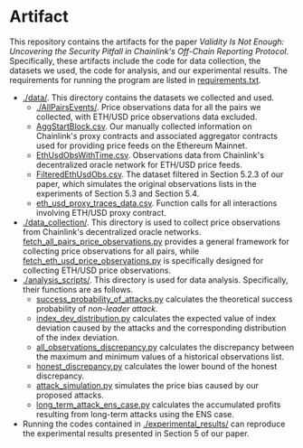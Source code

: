 # Artifact
This repository contains the artifacts for the paper _Validity Is Not Enough: Uncovering the Security Pitfall in Chainlink's Off-Chain Reporting Protocol_. Specifically, these artifacts include the code for data collection, the datasets we used, the code for analysis, and our experimental results. The requirements for running the program are listed in [requirements.txt](https://github.com/SecurityDON/Artifact/blob/main/requirements.txt).
- [./data/](https://github.com/SecurityDON/Artifact/tree/main/data). This directory contains the datasets we collected and used.
  - [./AllPairsEvents/](https://github.com/SecurityDON/Artifact/tree/main/data/AllPairsEvents). Price observations data for all the pairs we collected, with ETH/USD price observations data excluded.
  - [AggStartBlock.csv](https://github.com/SecurityDON/Artifact/blob/main/data/AggStartBlock.csv). Our manually collected information on Chainlink's proxy contracts and associated aggregator contracts used for providing price feeds on the Ethereum Mainnet.
  - [EthUsdObsWithTime.csv](https://github.com/SecurityDON/Artifact/blob/main/data/EthUsdObsWithTime.csv). Observations data from Chainlink's decentralized oracle network for ETH/USD price feeds.
  - [FilteredEthUsdObs.csv](https://github.com/SecurityDON/Artifact/blob/main/data/FilteredEthUsdObs.csv). The dataset filtered in Section 5.2.3 of our paper, which simulates the original observations lists in the experiments of Section 5.3 and Section 5.4.
  - [eth_usd_proxy_traces_data.csv](https://github.com/SecurityDON/Artifact/blob/main/data/eth_usd_proxy_traces_data.csv). Function calls for all interactions involving ETH/USD proxy contract.
- [./data_collection/](https://github.com/SecurityDON/Artifact/tree/main/data_collection). This directory is used to collect price observations from Chainlink's decentralized oracle networks. [fetch_all_pairs_price_observations.py](https://github.com/SecurityDON/Artifact/blob/main/data_collection/fetch_all_pairs_price_observations.py) provides a general framework for collecting price observations for all pairs, while [fetch_eth_usd_price_observations.py](https://github.com/SecurityDON/Artifact/blob/main/data_collection/fetch_eth_usd_price_observations.py) is specifically designed for collecting ETH/USD price observations.
- [./analysis_scripts/](https://github.com/SecurityDON/Artifact/tree/main/analysis_scripts). This directory is used for data analysis. Specifically, their functions are as follows.
  - [success_probability_of_attacks.py](https://github.com/SecurityDON/Artifact/blob/main/analysis_scripts/success_probability_of_attacks.py) calculates the theoretical success probability of _non-leader attack_.
  - [index_dev_distribution.py](https://github.com/SecurityDON/Artifact/blob/main/analysis_scripts/index_dev_distribution.py) calculates the expected value of index deviation caused by the attacks and the corresponding distribution of the index deviation.
  - [all_observations_discrepancy.py](https://github.com/SecurityDON/Artifact/blob/main/analysis_scripts/all_observations_discrepancy.py) calculates the discrepancy between the maximum and minimum values of a historical observations list.
  -  [honest_discrepancy.py](https://github.com/SecurityDON/Artifact/blob/main/analysis_scripts/honest_discrepancy.py) calculates the lower bound of the honest discrepancy.
  -  [attack_simulation.py](https://github.com/SecurityDON/Artifact/blob/main/analysis_scripts/attack_simulation.py) simulates the price bias caused by our proposed attacks.
  -  [long_term_attack_ens_case.py](https://github.com/SecurityDON/Artifact/blob/main/analysis_scripts/long_term_attack_ens_case.py) calculates the accumulated profits resulting from long-term attacks using the ENS case.
- Running the codes contained in [./experimental_results/](https://github.com/SecurityDON/Artifact/tree/main/experimental_results) can reproduce the experimental results presented in Section 5 of our paper.
